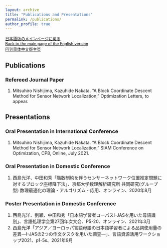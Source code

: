 ```yaml
---
layout: archive
title: "Publications and Presentations"
permalink: /publications/
author_profile: true
---
```

<span style="font-size: 90%;">[日本語版のメインページに戻る](https://xidaogy.github.io/)<br>
[Back to the main page of the English version](https://xidaogy.github.io/english/)<br>
[回到简体中文版主页](https://xidaogy.github.io/chinese/)</span>

## Publications
### Refereed Journal Paper
1. Mitsuhiro Nishijima, Kazuhide Nakata. “A Block Coordinate Descent Method for Sensor Network Localization,” Optimization Letters, to appear.

## Presentations
### Oral Presentation in International Conference
1. Mitsuhiro Nishijima, Kazuhide Nakata. “A Block Coordinate Descent Method for Sensor Network Localization,” SIAM Conference on Optimization, CP8, Online, July 2021.

### Oral Presentation in Domestic Conference
1. 西島光洋、中田和秀「階数制約を伴うセンサーネットワーク位置推定問題に対するブロック座標降下法」、京都大学数理解析研究所 共同研究(グループ型) 数理最適化の理論・アルゴリズム・応用、オンライン、2020年8月

### Poster Presentation in Domestic Conference
1. 西島光洋、劉穎、中田和秀「日本語学習者コーパスI-JASを用いた母語識別」、言語処理学会第27回年次大会、P5-20、オンライン、2021年3月
2. 西島光洋「アジア／ヨーロッパ言語母語の日本語学習者による品詞使用量の差異―I-JASの2つの作文タスクを用いた調査―」、言語資源活用ワークショップ2021、p1-5s、2021年9月
